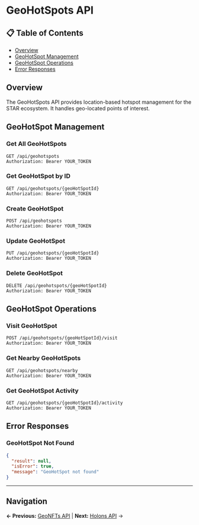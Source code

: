 # GeoHotSpots API

## 📋 **Table of Contents**

- [Overview](#overview)
- [GeoHotSpot Management](#geohotspot-management)
- [GeoHotSpot Operations](#geohotspot-operations)
- [Error Responses](#error-responses)

## Overview

The GeoHotSpots API provides location-based hotspot management for the STAR ecosystem. It handles geo-located points of interest.

## GeoHotSpot Management

### Get All GeoHotSpots
```http
GET /api/geohotspots
Authorization: Bearer YOUR_TOKEN
```

### Get GeoHotSpot by ID
```http
GET /api/geohotspots/{geoHotSpotId}
Authorization: Bearer YOUR_TOKEN
```

### Create GeoHotSpot
```http
POST /api/geohotspots
Authorization: Bearer YOUR_TOKEN
```

### Update GeoHotSpot
```http
PUT /api/geohotspots/{geoHotSpotId}
Authorization: Bearer YOUR_TOKEN
```

### Delete GeoHotSpot
```http
DELETE /api/geohotspots/{geoHotSpotId}
Authorization: Bearer YOUR_TOKEN
```

## GeoHotSpot Operations

### Visit GeoHotSpot
```http
POST /api/geohotspots/{geoHotSpotId}/visit
Authorization: Bearer YOUR_TOKEN
```

### Get Nearby GeoHotSpots
```http
GET /api/geohotspots/nearby
Authorization: Bearer YOUR_TOKEN
```

### Get GeoHotSpot Activity
```http
GET /api/geohotspots/{geoHotSpotId}/activity
Authorization: Bearer YOUR_TOKEN
```

## Error Responses

### GeoHotSpot Not Found
```json
{
  "result": null,
  "isError": true,
  "message": "GeoHotSpot not found"
}
```

---

## Navigation

**← Previous:** [GeoNFTs API](GeoNFTs-API.md) | **Next:** [Holons API](Holons-API.md) →
